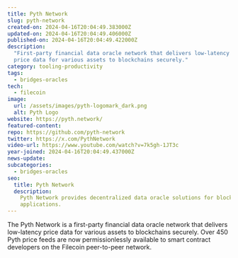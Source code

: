 ```yaml
---
title: Pyth Network
slug: pyth-network
created-on: 2024-04-16T20:04:49.383000Z
updated-on: 2024-04-16T20:04:49.406000Z
published-on: 2024-04-16T20:04:49.422000Z
description:
  "First-party financial data oracle network that delivers low-latency
  price data for various assets to blockchains securely."
category: tooling-productivity
tags:
  - bridges-oracles
tech:
  - filecoin
image:
  url: /assets/images/pyth-logomark_dark.png
  alt: Pyth Logo
website: https://pyth.network/
featured-content:
repo: https://github.com/pyth-network
twitter: https://x.com/PythNetwork
video-url: https://www.youtube.com/watch?v=7k5gh-1JT3c
year-joined: 2024-04-16T20:04:49.437000Z
news-update:
subcategories:
  - bridges-oracles
seo:
  title: Pyth Network
  description:
    Pyth Network provides decentralized data oracle solutions for blockchain
    applications.
---
```


The Pyth Network is a first-party financial data oracle network that delivers low-latency price data for various assets to blockchains securely. Over 450 Pyth price feeds are now permissionlessly available to smart contract developers on the Filecoin peer-to-peer network.
